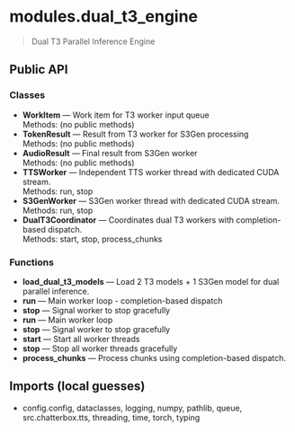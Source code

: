 # modules.dual_t3_engine

> Dual T3 Parallel Inference Engine

## Public API

### Classes
- **WorkItem** — Work item for T3 worker input queue  
  Methods: (no public methods)
- **TokenResult** — Result from T3 worker for S3Gen processing  
  Methods: (no public methods)
- **AudioResult** — Final result from S3Gen worker  
  Methods: (no public methods)
- **TTSWorker** — Independent TTS worker thread with dedicated CUDA stream.  
  Methods: run, stop
- **S3GenWorker** — S3Gen worker thread with dedicated CUDA stream.  
  Methods: run, stop
- **DualT3Coordinator** — Coordinates dual T3 workers with completion-based dispatch.  
  Methods: start, stop, process_chunks

### Functions
- **load_dual_t3_models** — Load 2 T3 models + 1 S3Gen model for dual parallel inference.
- **run** — Main worker loop - completion-based dispatch
- **stop** — Signal worker to stop gracefully
- **run** — Main worker loop
- **stop** — Signal worker to stop gracefully
- **start** — Start all worker threads
- **stop** — Stop all worker threads gracefully
- **process_chunks** — Process chunks using completion-based dispatch.

## Imports (local guesses)
- config.config, dataclasses, logging, numpy, pathlib, queue, src.chatterbox.tts, threading, time, torch, typing